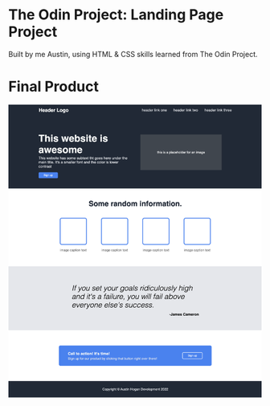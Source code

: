 # The Odin Project: Landing Page Project
Built by me Austin, using HTML & CSS skills learned from The Odin Project.

# Final Product
![Screenshot](Landing_Page_ss.png)
